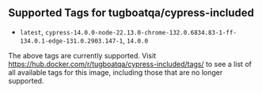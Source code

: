 ## Supported Tags for tugboatqa/cypress-included

* `latest`, `cypress-14.0.0-node-22.13.0-chrome-132.0.6834.83-1-ff-134.0.1-edge-131.0.2903.147-1`, `14.0.0`

The above tags are currently supported. Visit https://hub.docker.com/r/tugboatqa/cypress-included/tags/ to see a list of all available tags for this image, including those that are no longer supported.
